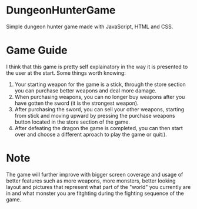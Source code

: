 # DungeonHunterGame
Simple dungeon hunter game made with JavaScript, HTML and CSS. 

# Game Guide
I think that this game is pretty self explainatory in the way it is presented to the user at the start. Some things worth knowing:

1. Your starting weapon for the game is a stick, through the store section you can purchase better weapons and deal more damage. 
2. When purchasing weapons, you can no longer buy weapons after you have gotten the sword (it is the strongest weapon).
3. After purchasing the sword, you can sell your other weapons, starting from stick and moving upward by pressing the purchase weapons button located in the store section of the game.
4. After defeating the dragon the game is completed, you can then start over and choose a different aproach to play the game or quit:).

# Note
The game will further improve with bigger screen coverage and usage of better features such as more weapons, more monsters, better looking layout and pictures that represent what part of the "world" you currently are in and what monster you are fitghting during the fighting sequence of the game. 
